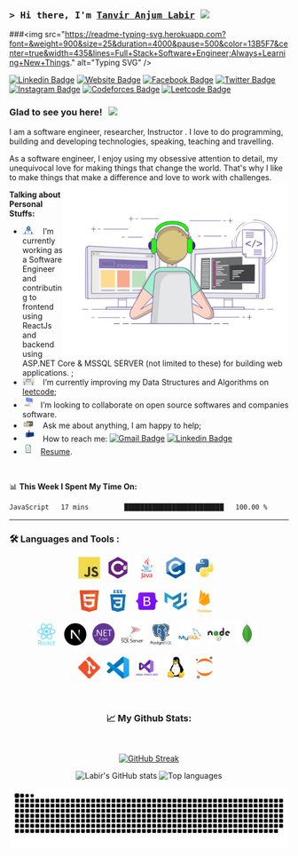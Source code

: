 
### <samp>&gt; Hi there, I'm <a href="#" target="_blank">Tanvir Anjum Labir</a> <img src="https://media.giphy.com/media/hvRJCLFzcasrR4ia7z/giphy.gif" width="25"> </samp>

###<img src="https://readme-typing-svg.herokuapp.com?font=&weight=900&size=25&duration=4000&pause=500&color=13B5F7&center=true&width=435&lines=Full+Stack+Software+Engineer;Always+Learning+New+Things." alt="Typing SVG" />

[![Linkedin Badge](https://img.shields.io/badge/LinkedIn-0077B5?style=for-the-badge&logo=linkedin&logoColor=white)](https://www.linkedin.com/in/tanvir-anjum-l-54294513a/)
[![Website Badge](https://img.shields.io/badge/website-000000?style=for-the-badge&logo=About.me&logoColor=white)](https://tanviranjumlabir.netlify.app/)
[![Facebook Badge](https://img.shields.io/badge/Facebook-1877F2?style=for-the-badge&logo=facebook&logoColor=white)](https://www.facebook.com/tanvir.labir159)
[![Twitter Badge](https://img.shields.io/badge/Twitter-1DA1F2?style=for-the-badge&logo=twitter&logoColor=white)](https://twitter.com/loverazlabir)
[![Instagram Badge](https://img.shields.io/badge/Instagram-E4405F?style=for-the-badge&logo=instagram&logoColor=white)](https://instagram.com/labir159/)
[![Codeforces Badge](https://img.shields.io/badge/Codeforces-445f9d?style=for-the-badge&logo=Codeforces&logoColor=white)](https://codeforces.com/profile/LABIR)
[![Leetcode Badge](https://img.shields.io/badge/-LeetCode-FFA116?style=for-the-badge&logo=LeetCode&logoColor=black)](https://leetcode.com/LABIR/)


### Glad to see you here! &nbsp; ![](https://visitor-badge.glitch.me/badge?page_id=Labir852.Labir852)

I am a software engineer, researcher, Instructor . I love to do programming, building and developing technologies, speaking, teaching and travelling.

As a software engineer, I enjoy using my obsessive attention to detail, my unequivocal love for making things that change the world. That's why I like to make things that make a difference and love to work with challenges.
<img align="right" alt="GIF" src="https://github.com/Labir852/Labir852/blob/main/assets/coding.gif?raw=true" width="408" height="318" />



**Talking about Personal Stuffs:**

- <img src="https://github.com/Labir852/Labir852/blob/main/assets/developer.gif?raw=true" width="21" /> &nbsp;&nbsp; I’m currently working as a Software Engineer and contributing to frontend using ReactJs and backend using ASP.NET Core & MSSQL SERVER (not limited to these) for building web applications.
;
- <img src="https://github.com/Labir852/Labir852/blob/main/assets/lightning.gif?raw=true" width="21" /> &nbsp;&nbsp; I’m currently improving my Data Structures and Algorithms on [leetcode](https://leetcode.com/LABIR/);
- <img src="https://github.com/Labir852/Labir852/blob/main/assets/laptop.gif?raw=true" width="21" /> &nbsp;&nbsp;I’m looking to collaborate on open source softwares and companies software.
- <img src="https://github.com/Labir852/Labir852/blob/main/assets/message.gif?raw=true" width="21" /> &nbsp;&nbsp; Ask me about anything, I am happy to help;
- <img src="https://github.com/Labir852/Labir852/blob/main/assets/letterbox.gif?raw=true" width="21" /> &nbsp;&nbsp; How to reach me: [![Gmail Badge](https://img.shields.io/badge/-tanvir.labir@gmail.com-orange?style=flat&logo=gmail&logoColor=white)](mailto:tanvir.labir@gmail.com/) [![Linkedin Badge](https://img.shields.io/badge/-Labir-blue?style=flat&logo=Linkedin&logoColor=white)](https://www.linkedin.com/in/tanvir-anjum-l-54294513a/)
- <img src="https://github.com/Labir852/Labir852/blob/main/assets/doc.gif?raw=true" width="21" />&nbsp;&nbsp; [Resume](https://github.com/Labir852/Labir852/blob/main/Tanvir's%20Resume.pdf).

</br>

📊 **This Week I Spent My Time On:**

<!--START_SECTION:waka-->

```txt
JavaScript   17 mins         █████████████████████████   100.00 %
```

<!--END_SECTION:waka-->


---

### :hammer_and_wrench: Languages and Tools :

<div align="center">
  <img src="https://github.com/devicons/devicon/blob/master/icons/javascript/javascript-original.svg" title="JavaScript" alt="JavaScript" width="40" height="40"/>&nbsp;&nbsp;
  <img src="https://github.com/devicons/devicon/blob/master/icons/csharp/csharp-plain.svg" title="csharp" alt="csharp" width="40" height="40"/>&nbsp;&nbsp;
  <img src="https://github.com/devicons/devicon/blob/master/icons/java/java-original-wordmark.svg" title="Java" alt="Java" width="40" height="40"/>&nbsp;&nbsp;
  <img src="https://github.com/devicons/devicon/blob/master/icons/c/c-original.svg" title="C" alt="C" width="40" height="40"/>&nbsp;&nbsp;
  <img src="https://github.com/devicons/devicon/blob/master/icons/python/python-original.svg" title="Python" alt="Python" width="40" height="40"/>&nbsp;&nbsp;
  <br/><br/>
 <img src="https://github.com/devicons/devicon/blob/master/icons/html5/html5-original.svg" title="HTML5" alt="HTML" width="40" height="40"/>&nbsp;&nbsp;
 <img src="https://github.com/devicons/devicon/blob/master/icons/css3/css3-plain-wordmark.svg"  title="CSS3" alt="CSS" width="40" height="40"/>&nbsp;&nbsp;
  <img src="https://github.com/devicons/devicon/blob/master/icons/bootstrap/bootstrap-original.svg" title="Bootstrap" alt="Bootstrap" width="40" height="40"/>&nbsp;&nbsp;
  <img src="https://github.com/devicons/devicon/blob/master/icons/materialui/materialui-original.svg" title="Material UI" alt="Material UI" width="40" height="40"/>&nbsp;&nbsp;
  <img src="https://github.com/devicons/devicon/blob/master/icons/firebase/firebase-plain-wordmark.svg" title="Firebase" alt="Firebase" width="40" height="40"/>&nbsp;&nbsp;
  <br/><br/>
   <img src="https://github.com/devicons/devicon/blob/master/icons/react/react-original-wordmark.svg" title="React" alt="React" width="40" height="40"/>&nbsp;&nbsp;
   <img src="https://github.com/devicons/devicon/blob/master/icons/nextjs/nextjs-original.svg" title="next" alt="next" width="40" height="40"/>&nbsp;&nbsp;
   <img src="https://github.com/devicons/devicon/blob/master/icons/dotnetcore/dotnetcore-original.svg" title="dotnetcore" alt="dotnetcore" width="40" height="40"/>&nbsp;&nbsp;
  <img src="https://github.com/devicons/devicon/blob/master/icons/microsoftsqlserver/microsoftsqlserver-original-wordmark.svg" title="mssql" alt="mssql" width="40" height="40"/>&nbsp;&nbsp;
  <img src="https://github.com/devicons/devicon/blob/master/icons/postgresql/postgresql-original-wordmark.svg" title="postgresql" alt="postgresql" width="40" height="40"/>&nbsp;&nbsp;
  <img src="https://github.com/devicons/devicon/blob/master/icons/mysql/mysql-original-wordmark.svg" title="mysql" alt="mysql" width="40" height="40"/>&nbsp;&nbsp;
  <img src="https://github.com/devicons/devicon/blob/master/icons/nodejs/nodejs-original-wordmark.svg" title="NodeJS" alt="NodeJS" width="40" height="40"/>&nbsp;&nbsp;
  <img src="https://github.com/devicons/devicon/blob/master/icons/mongodb/mongodb-original.svg" title="MongoDB" alt="MongoDB" width="40" height="40"/>&nbsp;&nbsp;
  <br/><br/>
  <img src="https://github.com/devicons/devicon/blob/master/icons/git/git-original.svg" title="Git" alt="Git" width="40" height="40"/>&nbsp;&nbsp;
  <img src="https://github.com/devicons/devicon/blob/master/icons/vscode/vscode-original.svg" title="VS-Code" alt="vscode" width="40" height="40"/>&nbsp;&nbsp;
  <img src="https://github.com/devicons/devicon/blob/master/icons/visualstudio/visualstudio-original-wordmark.svg" title="Visualstudio" alt="Visualstudio" width="40" height="40"/>&nbsp;&nbsp;
  <img src="https://github.com/devicons/devicon/blob/master/icons/linux/linux-original.svg" title="Linux" alt="Linux" width="40" height="40"/>&nbsp;&nbsp;
  <img src="https://github.com/devicons/devicon/blob/master/icons/jupyter/jupyter-original.svg" title="Jupyter" alt="Jupyter" width="40" height="40"/>&nbsp;&nbsp;
</div> 
<br/> <br/>
<div align="center">
  
 <h3> 📈 My Github Stats: </h3>
 <br/> 

[![GitHub Streak](http://github-readme-streak-stats.herokuapp.com?user=labir852)](https://git.io/streak-stats)

<p>
  <img height="180em" src="https://github-readme-stats.vercel.app/api?username=labir852" alt="Labir's GitHub stats" />
  <img height="180em" src="https://github-readme-stats.vercel.app/api/top-langs/?username=labir852&exclude_repo=KNN-Image-Classification&show_icons=true&hide_border=false&layout=compact&langs_count=8&theme=light&background=fffff" alt="Top languages" />
</p>
</div>

<div align="center">
<picture>
  <source
    media="(prefers-color-scheme: dark)"
    srcset="https://raw.githubusercontent.com/platane/snk/output/github-contribution-grid-snake-dark.svg"
  />
  <source
    media="(prefers-color-scheme: light)"
    srcset="https://raw.githubusercontent.com/platane/snk/output/github-contribution-grid-snake.svg"
  />
  <img
    alt="github contribution grid snake animation"
    src="https://raw.githubusercontent.com/platane/snk/output/github-contribution-grid-snake.svg"
  />
</picture>
</div>

